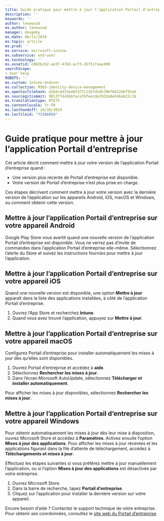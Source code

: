```yaml
---
title: Guide pratique pour mettre à jour l’application Portail d’entreprise | Microsoft Docs
description: ''
keywords: ''
author: lenewsad
ms.author: lanewsad
manager: dougeby
ms.date: 06/11/2019
ms.topic: article
ms.prod: ''
ms.service: microsoft-intune
ms.subservice: end-user
ms.technology: ''
ms.assetid: c002bcb2-ae37-478d-acf3-2bf51faae490
searchScope:
- User help
ROBOTS: ''
ms.custom: intune-enduser
ms.collection: M365-identity-device-management
ms.openlocfilehash: d2bdc4433e48fd77c12bfd5db706f8d226bf95a6
ms.sourcegitcommit: 9013f7442bbface78feecde2922e8e546a622c16
ms.translationtype: MTE75
ms.contentlocale: fr-FR
ms.lasthandoff: 10/16/2019
ms.locfileid: "72506058"
---
```

# <a name="how-to-update-the-company-portal-app"></a>Guide pratique pour mettre à jour l’application Portail d’entreprise

Cet article décrit comment mettre à jour votre version de l’application Portail d’entreprise quand :  
* Une version plus récente de Portail d’entreprise est disponible.
* Votre version de Portail d’entreprise n’est plus prise en charge.

Ces étapes décrivent comment mettre à jour votre version avec la dernière version de l’application sur les appareils Android, iOS, macOS et Windows, ou comment obtenir cette version.    

## <a name="update-the-company-portal-app-on-your-android-device"></a>Mettre à jour l’application Portail d’entreprise sur votre appareil Android  

Google Play Store vous avertit quand une nouvelle version de l’application Portail d’entreprise est disponible. Vous ne verrez pas d’invite de commandes dans l’application Portail d’entreprise elle-même. Sélectionnez l’alerte du Store et suivez les instructions fournies pour mettre à jour l’application. 

## <a name="update-the-company-portal-app-on-your-ios-device"></a>Mettre à jour l’application Portail d’entreprise sur votre appareil iOS  

Quand une nouvelle version est disponible, une option **Mettre à jour** apparaît dans la liste des applications installées, à côté de l’application Portail d’entreprise.  

1. Ouvrez l’App Store et recherchez **Intune**.  
2. Quand vous avez trouvé l’application, appuyez sur **Mettre à jour**.  

## <a name="update-the-company-portal-app-on-your-macos-device"></a>Mettre à jour l’application Portail d’entreprise sur votre appareil macOS

Configurez Portail d’entreprise pour installer automatiquement les mises à jour dès qu’elles sont disponibles. 

1. Ouvrez Portail d’entreprise et accédez à **aide**. 
2. Sélectionnez **Rechercher les mises à jour**. 
3. Dans l’écran Microsoft AutoUpdate, sélectionnez **Télécharger et installer automatiquement**. 

Pour afficher les mises à jour disponibles, sélectionnez **Rechercher les mises à jour**.  

## <a name="update-the-company-portal-app-on-your-windows-device"></a>Mettre à jour l’application Portail d’entreprise sur votre appareil Windows
Pour obtenir automatiquement les mises à jour dès leur mise à disposition, ouvrez Microsoft Store et accédez à **Paramètres**. Activez ensuite l’option **Mises à jour des applications**. Pour afficher les mises à jour récentes et les applications figurant dans la file d’attente de téléchargement, accédez à **Téléchargements et mises à jour**.  

Effectuez les étapes suivantes si vous préférez mettre à jour manuellement l’application, ou si l’option **Mises à jour des applications** est désactivée par votre entreprise.  
1. Ouvrez Microsoft Store.
2. Dans la barre de recherche, tapez **Portail d’entreprise**.
3. Cliquez sur l’application pour installer la dernière version sur votre appareil. 


Encore besoin d’aide ? Contactez le support technique de votre entreprise. Pour obtenir ses coordonnées, consultez le [site web du Portail d’entreprise](https://go.microsoft.com/fwlink/?linkid=2010980).
